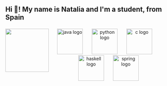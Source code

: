 <h2 align="left">Hi 👋! My name is Natalia and I'm a student, from Spain</h2>

###

<img align="left" height="135" src="https://i.pinimg.com/originals/57/ab/9c/57ab9cc0492e94597752aa31cb4592a2.gif"  />

###

<div align="center">
  <img src="https://cdn.jsdelivr.net/gh/devicons/devicon/icons/java/java-original.svg" height="80" alt="java logo"  />
  <img width="20" />
  <img src="https://cdn.jsdelivr.net/gh/devicons/devicon/icons/python/python-original.svg" height="80" alt="python logo"  />
  <img width="20" />
  <img src="https://cdn.jsdelivr.net/gh/devicons/devicon/icons/c/c-original.svg" height="80" alt="c logo"  />
  <img width="20" />
  <img src="https://cdn.jsdelivr.net/gh/devicons/devicon/icons/haskell/haskell-original.svg" height="80" alt="haskell logo"  />
  <img width="20" />
  <img src="https://cdn.jsdelivr.net/gh/devicons/devicon/icons/spring/spring-original.svg" height="80" alt="spring logo"  />
</div>

###

<br clear="both">

###
